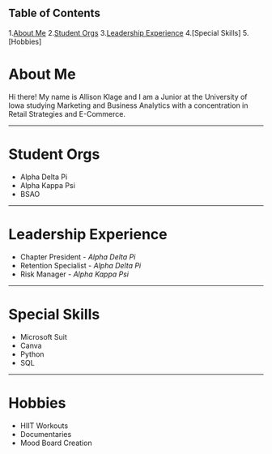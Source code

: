  ## Table of Contents
1.[About Me](https://github.com/aklage/Hello_World-/blob/main/README.md#about-me)
2.[Student Orgs](https://github.com/aklage/Hello_World-/blob/main/README.md#student-orgs)
3.[Leadership Experience](https://github.com/aklage/Hello_World-/blob/main/README.md#leadership-experience)
4.[Special Skills]
5.[Hobbies]
# About Me 
Hi there! My name is Allison Klage and I am a Junior at the University of Iowa studying Marketing and Business Analytics with a concentration in Retail Strategies and E-Commerce. 

--- 
# Student Orgs 
 - Alpha Delta Pi 
 - Alpha Kappa Psi 
 - BSAO 
 --- 
# Leadership Experience 
- Chapter President - *Alpha Delta Pi* 
- Retention Specialist - *Alpha Delta Pi* 
- Risk Manager - *Alpha Kappa Psi* 
 ---
# Special Skills
- Microsoft Suit 
- Canva 
- Python 
- SQL 
 ---
# Hobbies 
- HIIT Workouts 
- Documentaries 
- Mood Board Creation 
